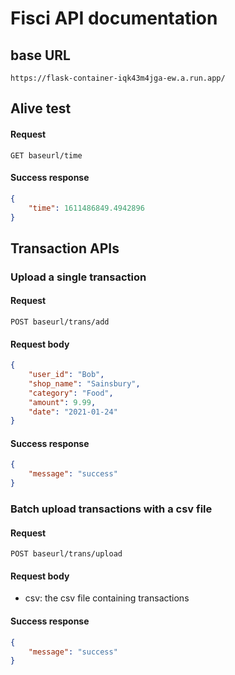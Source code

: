# Fisci API documentation

## base URL

```
https://flask-container-iqk43m4jga-ew.a.run.app/
```

## Alive test

#### Request

```
GET baseurl/time
```

#### Success response

```json
{
    "time": 1611486849.4942896
}
```

## Transaction APIs

### Upload a single transaction

#### Request

```
POST baseurl/trans/add
```

#### Request body

```json
{
	"user_id": "Bob",
	"shop_name": "Sainsbury",
	"category": "Food",
	"amount": 9.99,
	"date": "2021-01-24"
}
```

#### Success response

```json
{
    "message": "success"
}
```

### Batch upload transactions with a csv file

#### Request

```
POST baseurl/trans/upload
```

#### Request body

- csv: the csv file containing transactions

#### Success response

```json
{
    "message": "success"
}
```
